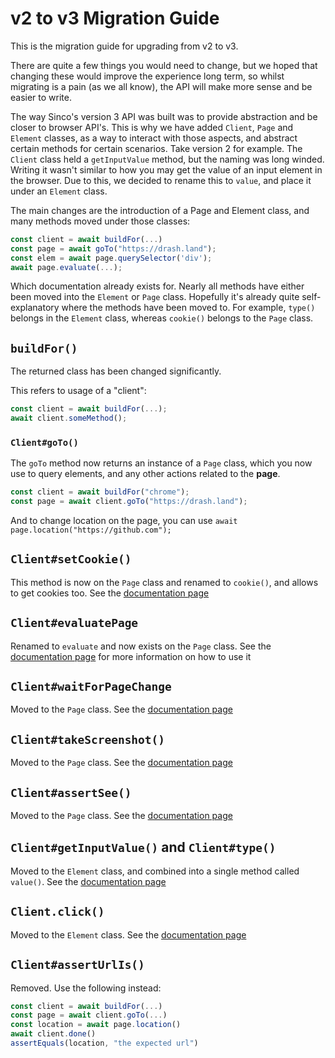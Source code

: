 # v2 to v3 Migration Guide

This is the migration guide for upgrading from v2 to v3.

There are quite a few things you would need to change, but we hoped that changing
these would improve the experience long term, so whilst migrating is a pain (as
we all know), the API will make more sense and be easier to write.

The way Sinco's version 3 API was built was to provide abstraction and be closer to
browser API's. This is why we have added `Client`, `Page` and `Element` classes,
as a way to interact with those aspects, and abstract certain methods for
certain scenarios. Take version 2 for example. The `Client` class held a
`getInputValue` method, but the naming was long winded. Writing it wasn't similar
to how you may get the value of an input element in the browser. Due to this, we
decided to rename this to `value`, and place it under an `Element` class.

The main changes are the introduction of a Page and Element class, and many methods moved under those classes:

```ts
const client = await buildFor(...)
const page = await goTo("https://drash.land");
const elem = await page.querySelector('div');
await page.evaluate(...);
```

Which documentation already exists for. Nearly all methods have either been
moved into the `Element` or `Page` class. Hopefully it's already quite self-explanatory
where the methods have been moved to. For example, `type()` belongs in the
`Element` class, whereas `cookie()` belongs to the `Page` class.

## `buildFor()`

The returned class has been changed significantly.

This refers to usage of a "client":

```ts
const client = await buildFor(...);
await client.someMethod();
```

### `Client#goTo()`

The `goTo` method now returns an instance of a `Page` class, which you now use
to query elements, and any other actions related to the **page**.

```ts
const client = await buildFor("chrome");
const page = await client.goTo("https://drash.land");
```

And to change location on the page, you can use
`await page.location("https://github.com");`

## `Client#setCookie()`

This method is now on the `Page` class and renamed to `cookie()`, and allows to
get cookies too. See the
[documentation page](/sinco/v3.x/tutorials/page/cookies)

## `Client#evaluatePage`

Renamed to `evaluate` and now exists on the `Page` class. See the
[documentation page](/sinco/v3.x/tutorials/page/evaluate) for more information
on how to use it

## `Client#waitForPageChange`

Moved to the `Page` class. See the
[documentation page](/sinco/v3.x/tutorials/page/waiting)

## `Client#takeScreenshot()`

Moved to the `Page` class. See the
[documentation page](/sinco/v3.x/tutorials/page/take-screenshots)

## `Client#assertSee()`

Moved to the `Page` class. See the
[documentation page](/sinco/v3.x/tutorials/page/custom-assertions)

## `Client#getInputValue()` and `Client#type()`

Moved to the `Element` class, and combined into a single method called
`value()`. See the
[documentation page](/sinco/v3.x/tutorials/element/get-and-set-input-value)

## `Client.click()`

Moved to the `Element` class. See the
[documentation page](/sinco/v3.x/tutorials/element/clicking)

## `Client#assertUrlIs()`

Removed. Use the following instead:

```ts
const client = await buildFor(...)
const page = await client.goTo(...)
const location = await page.location()
await client.done()
assertEquals(location, "the expected url")
```
